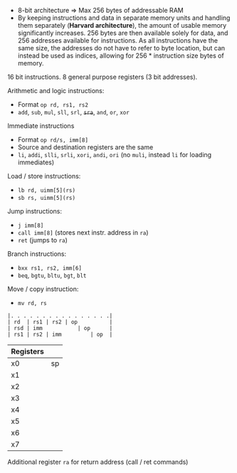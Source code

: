 - 8-bit architecture => Max 256 bytes of addressable RAM
- By keeping instructions and data in separate memory units and handling them separately (**Harvard architecture**), the amount of usable memory significantly increases. 256 bytes are then available solely for data, and 256 addresses available for instructions. As all instructions have the same size, the addresses do not have to refer to byte location, but can instead be used as indices, allowing for 256 * instruction size bytes of memory.

16 bit instructions. 8 general purpose registers (3 bit addresses).

Arithmetic and logic instructions:
- Format `op rd, rs1, rs2`
- `add`, `sub`, `mul`, `sll`, `srl`, ~~`sra`~~, `and`, `or`, `xor`

Immediate instructions
- Format `op rd/s, imm[8]`
- Source and destination registers are the same
- `li`, `addi`, `slli`, `srli`, `xori`, `andi`, `ori` (no `muli`, instead `li` for loading immediates)

Load / store instructions:
- `lb rd, uimm[5](rs)`
- `sb rs, uimm[5](rs)`

Jump instructions:
- `j imm[8]`
- `call imm[8]` (stores next instr. address in `ra`)
- `ret` (jumps to `ra`)

Branch instructions:
- `bxx rs1, rs2, imm[6]`
- `beq`, `bgtu`, `bltu`, `bgt`, `blt`

Move / copy instruction:
- `mv rd, rs`

```
|. . . . . . . . . . . . . . . .|
| rd  | rs1 | rs2 | op          |
| rsd | imm           | op      |
| rs1 | rs2 | imm         | op  |
```

| Registers |     |
| --------- | --- |
| x0        | sp  |
| x1        |     |
| x2        |     |
| x3        |     |
| x4        |     |
| x5        |     |
| x6        |     |
| x7        |     |
Additional register `ra` for return address (call / ret commands)
